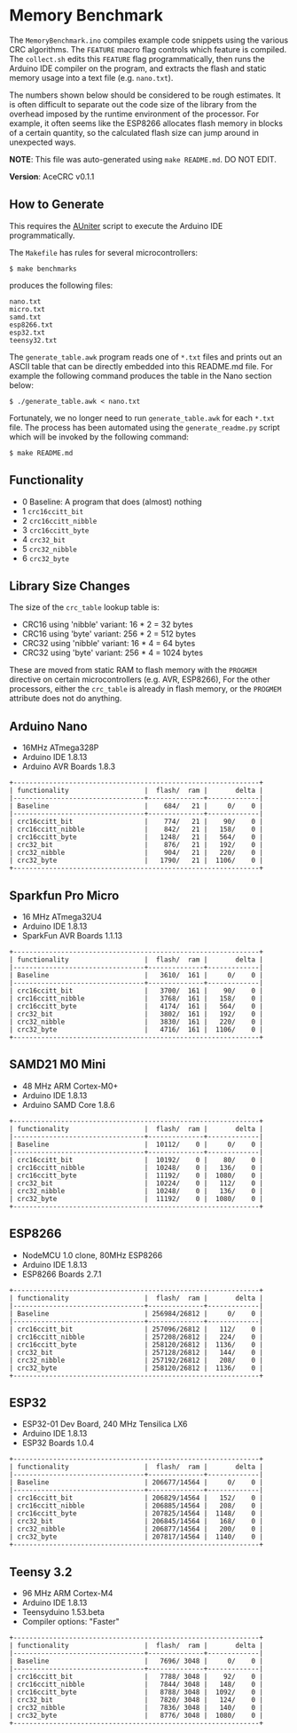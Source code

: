 # Memory Benchmark

The `MemoryBenchmark.ino` compiles example code snippets using the various
CRC algorithms. The `FEATURE` macro flag controls which feature is
compiled. The `collect.sh` edits this `FEATURE` flag programmatically, then runs
the Arduino IDE compiler on the program, and extracts the flash and static
memory usage into a text file (e.g. `nano.txt`).

The numbers shown below should be considered to be rough estimates. It is often
difficult to separate out the code size of the library from the overhead imposed
by the runtime environment of the processor. For example, it often seems like
the ESP8266 allocates flash memory in blocks of a certain quantity, so the
calculated flash size can jump around in unexpected ways.

**NOTE**: This file was auto-generated using `make README.md`. DO NOT EDIT.

**Version**: AceCRC v0.1.1

## How to Generate

This requires the [AUniter](https://github.com/bxparks/AUniter) script
to execute the Arduino IDE programmatically.

The `Makefile` has rules for several microcontrollers:

```
$ make benchmarks
```
produces the following files:

```
nano.txt
micro.txt
samd.txt
esp8266.txt
esp32.txt
teensy32.txt
```

The `generate_table.awk` program reads one of `*.txt` files and prints out an
ASCII table that can be directly embedded into this README.md file. For example
the following command produces the table in the Nano section below:

```
$ ./generate_table.awk < nano.txt
```

Fortunately, we no longer need to run `generate_table.awk` for each `*.txt`
file. The process has been automated using the `generate_readme.py` script which
will be invoked by the following command:
```
$ make README.md
```

## Functionality

* 0 Baseline: A program that does (almost) nothing
* 1 `crc16ccitt_bit`
* 2 `crc16ccitt_nibble`
* 3 `crc16ccitt_byte`
* 4 `crc32_bit`
* 5 `crc32_nibble`
* 6 `crc32_byte`

## Library Size Changes

The size of the `crc_table` lookup table is:

* CRC16 using 'nibble' variant: 16 * 2 = 32 bytes
* CRC16 using 'byte' variant: 256 * 2 = 512 bytes
* CRC32  using 'nibble' variant: 16 * 4 = 64 bytes
* CRC32 using 'byte' variant: 256 * 4 = 1024 bytes

These are moved from static RAM to flash memory with the `PROGMEM` directive on
certain microcontrollers (e.g. AVR, ESP8266), For the other processors, either
the `crc_table` is already in flash memory, or the `PROGMEM` attribute does not
do anything.

## Arduino Nano

* 16MHz ATmega328P
* Arduino IDE 1.8.13
* Arduino AVR Boards 1.8.3

```
+--------------------------------------------------------------+
| functionality                   |  flash/  ram |       delta |
|---------------------------------+--------------+-------------|
| Baseline                        |    684/   21 |     0/    0 |
|---------------------------------+--------------+-------------|
| crc16ccitt_bit                  |    774/   21 |    90/    0 |
| crc16ccitt_nibble               |    842/   21 |   158/    0 |
| crc16ccitt_byte                 |   1248/   21 |   564/    0 |
| crc32_bit                       |    876/   21 |   192/    0 |
| crc32_nibble                    |    904/   21 |   220/    0 |
| crc32_byte                      |   1790/   21 |  1106/    0 |
+--------------------------------------------------------------+

```

## Sparkfun Pro Micro

* 16 MHz ATmega32U4
* Arduino IDE 1.8.13
* SparkFun AVR Boards 1.1.13

```
+--------------------------------------------------------------+
| functionality                   |  flash/  ram |       delta |
|---------------------------------+--------------+-------------|
| Baseline                        |   3610/  161 |     0/    0 |
|---------------------------------+--------------+-------------|
| crc16ccitt_bit                  |   3700/  161 |    90/    0 |
| crc16ccitt_nibble               |   3768/  161 |   158/    0 |
| crc16ccitt_byte                 |   4174/  161 |   564/    0 |
| crc32_bit                       |   3802/  161 |   192/    0 |
| crc32_nibble                    |   3830/  161 |   220/    0 |
| crc32_byte                      |   4716/  161 |  1106/    0 |
+--------------------------------------------------------------+

```

## SAMD21 M0 Mini

* 48 MHz ARM Cortex-M0+
* Arduino IDE 1.8.13
* Arduino SAMD Core 1.8.6

```
+--------------------------------------------------------------+
| functionality                   |  flash/  ram |       delta |
|---------------------------------+--------------+-------------|
| Baseline                        |  10112/    0 |     0/    0 |
|---------------------------------+--------------+-------------|
| crc16ccitt_bit                  |  10192/    0 |    80/    0 |
| crc16ccitt_nibble               |  10248/    0 |   136/    0 |
| crc16ccitt_byte                 |  11192/    0 |  1080/    0 |
| crc32_bit                       |  10224/    0 |   112/    0 |
| crc32_nibble                    |  10248/    0 |   136/    0 |
| crc32_byte                      |  11192/    0 |  1080/    0 |
+--------------------------------------------------------------+

```

## ESP8266

* NodeMCU 1.0 clone, 80MHz ESP8266
* Arduino IDE 1.8.13
* ESP8266 Boards 2.7.1

```
+--------------------------------------------------------------+
| functionality                   |  flash/  ram |       delta |
|---------------------------------+--------------+-------------|
| Baseline                        | 256984/26812 |     0/    0 |
|---------------------------------+--------------+-------------|
| crc16ccitt_bit                  | 257096/26812 |   112/    0 |
| crc16ccitt_nibble               | 257208/26812 |   224/    0 |
| crc16ccitt_byte                 | 258120/26812 |  1136/    0 |
| crc32_bit                       | 257128/26812 |   144/    0 |
| crc32_nibble                    | 257192/26812 |   208/    0 |
| crc32_byte                      | 258120/26812 |  1136/    0 |
+--------------------------------------------------------------+

```

## ESP32

* ESP32-01 Dev Board, 240 MHz Tensilica LX6
* Arduino IDE 1.8.13
* ESP32 Boards 1.0.4

```
+--------------------------------------------------------------+
| functionality                   |  flash/  ram |       delta |
|---------------------------------+--------------+-------------|
| Baseline                        | 206677/14564 |     0/    0 |
|---------------------------------+--------------+-------------|
| crc16ccitt_bit                  | 206829/14564 |   152/    0 |
| crc16ccitt_nibble               | 206885/14564 |   208/    0 |
| crc16ccitt_byte                 | 207825/14564 |  1148/    0 |
| crc32_bit                       | 206845/14564 |   168/    0 |
| crc32_nibble                    | 206877/14564 |   200/    0 |
| crc32_byte                      | 207817/14564 |  1140/    0 |
+--------------------------------------------------------------+

```

## Teensy 3.2

* 96 MHz ARM Cortex-M4
* Arduino IDE 1.8.13
* Teensyduino 1.53.beta
* Compiler options: "Faster"

```
+--------------------------------------------------------------+
| functionality                   |  flash/  ram |       delta |
|---------------------------------+--------------+-------------|
| Baseline                        |   7696/ 3048 |     0/    0 |
|---------------------------------+--------------+-------------|
| crc16ccitt_bit                  |   7788/ 3048 |    92/    0 |
| crc16ccitt_nibble               |   7844/ 3048 |   148/    0 |
| crc16ccitt_byte                 |   8788/ 3048 |  1092/    0 |
| crc32_bit                       |   7820/ 3048 |   124/    0 |
| crc32_nibble                    |   7836/ 3048 |   140/    0 |
| crc32_byte                      |   8776/ 3048 |  1080/    0 |
+--------------------------------------------------------------+

```

